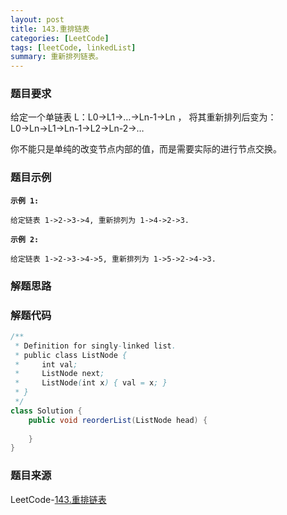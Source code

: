 ```yaml
---
layout: post
title: 143.重排链表
categories: [LeetCode]
tags: [leetCode, linkedList]
summary: 重新排列链表。
---
```


### 题目要求
给定一个单链表 L：L0→L1→…→Ln-1→Ln ，
将其重新排列后变为： L0→Ln→L1→Ln-1→L2→Ln-2→…

你不能只是单纯的改变节点内部的值，而是需要实际的进行节点交换。

### 题目示例
**`示例 1:`**
```
给定链表 1->2->3->4, 重新排列为 1->4->2->3.
```

**`示例 2:`**
```
给定链表 1->2->3->4->5, 重新排列为 1->5->2->4->3.
```

### 解题思路


### 解题代码
```java
/**
 * Definition for singly-linked list.
 * public class ListNode {
 *     int val;
 *     ListNode next;
 *     ListNode(int x) { val = x; }
 * }
 */
class Solution {
    public void reorderList(ListNode head) {
        
    }
}
```

### 题目来源
LeetCode-[143.重排链表](https://leetcode-cn.com/problems/reorder-list/)
